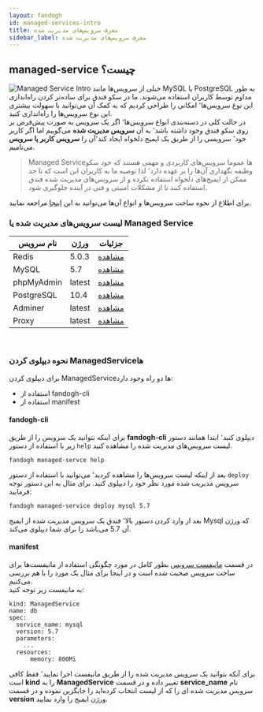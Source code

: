 ```yaml
---
layout: fandogh
id: managed-services-intro
title: معرف سرویس‌های مدیریت شده
sidebar_label: معرف سرویس‌های مدیریت شده
---
```

## managed-service چیست؟
![Managed Service Intro](/img/docs/managed-service-intro.png "Managed Service Intro")
خیلی از سرویس‌ها مانند MySQL یا PostgreSQL به طور مداوم توسط کاربران استفاده می‌شوند. ما در سکو فندق برای ساده‌تر کردن راه‌اندازی این نوع سرویس‌ها٬ امکانی را طراحی کردیم که به کمک آن می‌توانید با سهولت بیشتری این نوع سرویس‌ها را راه‌اندازی کنید.
<br>
در حالت کلی در دسته‌بندی انواع سرویس‌ها٬ اگر یک سرویس به صورت پیش‌فرض بر روی سکو فندق وجود داشته باشد٬ به آن **سرویس مدیریت شده** می‌گوییم اما اگر کاربر خود٬ سرویسی را از طریق یک ایمیج دلخواه ایجاد کند٬‌آن را **سرویس کاربر یا سرویس** می‌نامیم.

> Managed Service‌ها عموما سرویس‌های کاربردی و مهمی هستند که خود سکو وظیفه نگهداری  آن‌ها را بر عهده دارد٬ لذا توصیه ما به کاربران این است که تا حد ممکن از ایمیج‌های دلخواه استفاده نکرده و از سرویس‌های مدیریت شده فندق استفاده کنند تا از مشکلات امنیتی و فنی در آینده جلوگیری شود.
>
 برای اطلاع از نحوه ساخت سرویس‌ها و انواع آن‌ها می‌توانید به این [اینجا](https://docs.fandogh.cloud/docs/services.html) مراجعه نمایید.


### لیست سرویس‌های مدیریت شده یا Managed Service 
|نام سرویس|ورژن|جزئیات|
|---	|---	|---  |
| Redis| 5.0.3 |[مشاهده](https://docs.fandogh.cloud/docs/redis-managed-service.html)
| MySQL| 5.7 |[مشاهده](https://docs.fandogh.cloud/docs/mysql-managed-service.html)
| phpMyAdmin| latest |[مشاهده](https://docs.fandogh.cloud/docs/mysql-managed-service.html)
| PostgreSQL| 10.4 |[مشاهده](https://docs.fandogh.cloud/docs/postgresql-managed-service.html)
| Adminer| latest |[مشاهده](https://docs.fandogh.cloud/docs/postgresql-managed-service.html)
| Proxy| latest |[مشاهده](https://docs.fandogh.cloud/docs/proxy-managed-service.html)
<br>

### نحوه دیپلوی کردن ManagedServiceها
برای دیپلوی کردن ManagedServiceها دو راه وجود دارد:
* استفاده از fandogh-cli
* استفاده از manifest

#### fandogh-cli
برای اینکه بتوانید یک سرویس را از طریق **fandogh-cli**  دیپلوی کنید٬ ابتدا همانند دستور زیر با استفاده از دستور `help` لیست سرویس‌های مدیریت شده را مشاهده کنید.
```
fandogh managed-servce help
```

بعد از اینکه لیست سرویس‌ها را مشاهده کردید٬ می‌توانید با استفاده از دستور `deploy`  سرویس مدیریت شده مورد نظر خود را دیپلوی کنید.
برای مثال به این دستور توجه فرمایید:
```
fandogh managed-service deploy mysql 5.7
```
بعد از وارد کردن دستور بالا٬ فندق یک سرویس مدیریت شده از ایمیج Mysql که ورژن آن 5.7 می‌باشد را برای شما دیپلوی می‌کند.

#### manifest
در قسمت [مانیفست سرویس](https://docs.fandogh.cloud/docs/service-manifest.html) بطور کامل در مورد چگونگی استفاده از مانیفست‌ها برای ساخت سرویس صحبت شده است و در اینجا برای مثال یک مورد را با هم بررسی می‌کنیم. <br>
به مانیفست زیر توجه کنید:

```
kind: ManagedService
name: db
spec:
  service_name: mysql
  version: 5.7
  parameters:
    ...
  resources:
      memory: 800Mi
```
برای آنکه بتوانید یک سرویس مدیریت شده را از طریق مانیفست اجرا نمایید٬ فقط کافی است **kind** را به **ManagedService** تغییر داده و در قسمت **service_name** نام سرویس مدیریت شده ای را که از لیست انتخاب کرده‌اید را جایگزین نموده و در قسمت **version** ورژن ایمیج را وارد نمایید.
